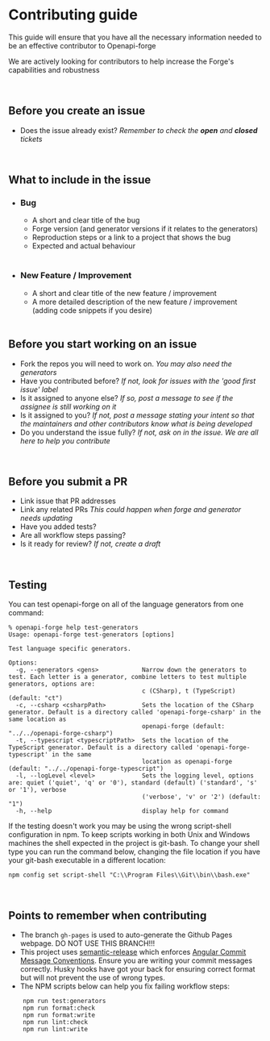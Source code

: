 # Contributing guide

This guide will ensure that you have all the necessary information needed to be an effective contributor to Openapi-forge

We are actively looking for contributors to help increase the Forge's capabilities and robustness

<br>

## Before you create an issue

- Does the issue already exist? _Remember to check the **open** and **closed** tickets_

<br>

## What to include in the issue

- ### Bug

  - A short and clear title of the bug
  - Forge version (and generator versions if it relates to the generators)
  - Reproduction steps or a link to a project that shows the bug
  - Expected and actual behaviour<br><br>

- ### New Feature / Improvement
  - A short and clear title of the new feature / improvement
  - A more detailed description of the new feature / improvement (adding code snippets if you desire)<br><br>

## Before you start working on an issue

- Fork the repos you will need to work on. _You may also need the generators_
- Have you contributed before? _If not, look for issues with the 'good first issue' label_
- Is it assigned to anyone else? _If so, post a message to see if the assignee is still working on it_
- Is it assigned to you? _If not, post a message stating your intent so that the maintainers and other contributors know what is being developed_
- Do you understand the issue fully? _If not, ask on in the issue. We are all here to help you contribute_

<br>

## Before you submit a PR

- Link issue that PR addresses
- Link any related PRs _This could happen when forge and generator needs updating_
- Have you added tests?
- Are all workflow steps passing?
- Is it ready for review? _If not, create a draft_

<br>

## Testing

You can test openapi-forge on all of the language generators from one command:

```
% openapi-forge help test-generators
Usage: openapi-forge test-generators [options]

Test language specific generators.

Options:
  -g, --generators <gens>            Narrow down the generators to test. Each letter is a generator, combine letters to test multiple generators, options are:
                                     c (CSharp), t (TypeScript) (default: "ct")
  -c, --csharp <csharpPath>          Sets the location of the CSharp generator. Default is a directory called 'openapi-forge-csharp' in the same location as
                                     openapi-forge (default: "../../openapi-forge-csharp")
  -t, --typescript <typescriptPath>  Sets the location of the TypeScript generator. Default is a directory called 'openapi-forge-typescript' in the same
                                     location as openapi-forge (default: "../../openapi-forge-typescript")
  -l, --logLevel <level>             Sets the logging level, options are: quiet ('quiet', 'q' or '0'), standard (default) ('standard', 's' or '1'), verbose
                                     ('verbose', 'v' or '2') (default: "1")
  -h, --help                         display help for command
```

If the testing doesn't work you may be using the wrong script-shell configuration in npm. To keep scripts working in both Unix and Windows machines the shell expected in the project is git-bash. To change your shell type you can run the command below, changing the file location if you have your git-bash executable in a different location:

```
npm config set script-shell "C:\\Program Files\\Git\\bin\\bash.exe"
```

<br>

## Points to remember when contributing

- The branch `gh-pages` is used to auto-generate the Github Pages webpage. DO NOT USE THIS BRANCH!!!
- This project uses [semantic-release](https://semantic-release.gitbook.io/semantic-release/) which enforces [Angular Commit Message Conventions](https://github.com/angular/angular/blob/main/CONTRIBUTING.md#-commit-message-format). Ensure you are writing your commit messages correctly. Husky hooks have got your back for ensuring correct format but will not prevent the use of wrong types.
- The NPM scripts below can help you fix failing workflow steps:

```
    npm run test:generators
    npm run format:check
    npm run format:write
    npm run lint:check
    npm run lint:write
```
